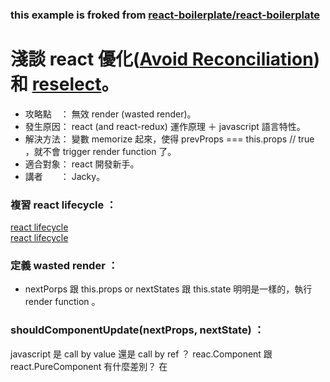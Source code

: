 ### this example is froked from [react-boilerplate/react-boilerplate](https://github.com/react-boilerplate/react-boilerplate)

# 淺談 react 優化([Avoid Reconciliation](https://reactjs.org/docs/optimizing-performance.html#avoid-reconciliation)) 和 [reselect](https://github.com/reactjs/reselect)。

 - 攻略點　： 無效 render (wasted render)。
 - 發生原因： react (and react-redux) 運作原理 ＋ javascript 語言特性。
 - 解決方法： 變數 memorize 起來，使得 prevProps === this.props // true ，就不會 trigger render function 了。 
 - 適合對象： react 開發新手。  
 - 講者　　： Jacky。  


### 複習 react lifecycle ：
[react lifecycle](https://github.com/dbertella/react-lifecycle-svg)  
<a href="http://dbertella.github.io/react-lifecycle-svg/" target="_blank">react lifecycle</a>

### 定義 wasted render ： 
 - nextPorps 跟 this.props or nextStates 跟 this.state 明明是一樣的，執行 render function 。
 
### shouldComponentUpdate(nextProps, nextState) ： 
javascript 是 call by value 還是 call by ref ？
reac.Component 跟 react.PureComponent 有什麼差別？
在
